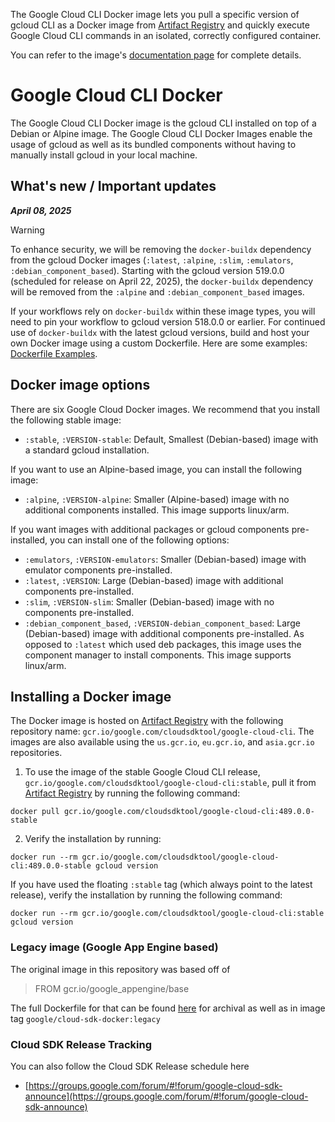 The Google Cloud CLI Docker image lets you pull a specific version of gcloud CLI as a Docker image from [Artifact Registry](https://cloud.google.com/artifact-registry) and quickly execute Google Cloud CLI commands in an isolated, correctly configured container. 

You can refer to the image's [documentation page](https://cloud.google.com/sdk/docs/downloads-docker) for complete details.

# Google Cloud CLI Docker

The Google Cloud CLI Docker image is the gcloud CLI installed on top of a Debian or Alpine image. The Google Cloud CLI Docker Images enable the usage of gcloud as well as its bundled components without having to manually install gcloud in your local machine.

## What's new / Important updates

***April 08, 2025***

> [!WARNING]  
> <p> To enhance security, we will be removing the
> <code>docker-buildx</code> dependency from the gcloud Docker images (<code>:latest</code>,
> <code>:alpine</code>, <code>:slim</code>, <code>:emulators</code>,
> <code>:debian_component_based</code>). Starting with
> the gcloud version 519.0.0 (scheduled for release on April 22,
> 2025), the <code>docker-buildx</code> dependency will be removed from the
> <code>:alpine</code> and <code>:debian_component_based</code> images.</p>
>
> <p>If your workflows rely on <code>docker-buildx</code>
> within these image types, you will need to pin your workflow to
> gcloud version 518.0.0 or earlier. For continued use of
> <code>docker-buildx</code> with the latest gcloud versions,
> build and host your own Docker image using a custom Dockerfile.
> Here are some examples:
> <a href="https://cloud.google.com/sdk/docs/dockerfile_example">Dockerfile Examples</a>.</p>
> </aside>


## Docker image options

There are six Google Cloud Docker images. We recommend that you install
the following stable image:

* `:stable`, `:VERSION-stable`: Default, Smallest (Debian-based) image with a
standard gcloud installation.

If you want to use an Alpine-based image, you can install the following
image:

* `:alpine`, `:VERSION-alpine`: Smaller (Alpine-based) image with no additional
components installed. This image supports linux/arm.

If you want images with additional packages or gcloud components pre-installed,
you can install one of the following options:

* `:emulators`, `:VERSION-emulators`: Smaller (Debian-based) image with emulator
components pre-installed.
* `:latest`, `:VERSION`: Large (Debian-based) image with additional components
pre-installed.
* `:slim`, `:VERSION-slim`: Smaller (Debian-based) image with no components
pre-installed.
* `:debian_component_based`, `:VERSION-debian_component_based`: Large (Debian-based)
image with additional components pre-installed. As opposed to `:latest` which
used deb packages, this image uses the component manager to install components.
This image supports linux/arm.

## Installing a Docker image

The Docker image is hosted on
[Artifact Registry](https://console.cloud.google.com/artifacts/docker/google.com:cloudsdktool/us/gcr.io/google-cloud-cli)
with the following repository name:
`gcr.io/google.com/cloudsdktool/google-cloud-cli`. The images are also available
using the `us.gcr.io`, `eu.gcr.io`, and `asia.gcr.io` repositories.

1. To use the image of the stable Google Cloud CLI release,
  `gcr.io/google.com/cloudsdktool/google-cloud-cli:stable`,
  pull it from [Artifact Registry](https://console.cloud.google.com/artifacts/docker/google.com:cloudsdktool/us/gcr.io/google-cloud-cli)
  by running the following command:

  ```none
  docker pull gcr.io/google.com/cloudsdktool/google-cloud-cli:489.0.0-stable
  ```

2. Verify the installation by running:

  ```none
  docker run --rm gcr.io/google.com/cloudsdktool/google-cloud-cli:489.0.0-stable gcloud version
  ```

  If you have used the floating `:stable` tag (which always point to the latest
  release), verify the installation by running the following command:

  ```none
  docker run --rm gcr.io/google.com/cloudsdktool/google-cloud-cli:stable gcloud version
  ```

### Legacy image (Google App Engine based)

The original image in this repository was based off of

> FROM gcr.io/google_appengine/base

The full Dockerfile for that can be found
[here](google_appengine_base/Dockerfile) for archival as well as in image tag
`google/cloud-sdk-docker:legacy`

### Cloud SDK Release Tracking

You can also follow the Cloud SDK Release schedule here
- [https://groups.google.com/forum/#!forum/google-cloud-sdk-announce](https://groups.google.com/forum/#!forum/google-cloud-sdk-announce)

